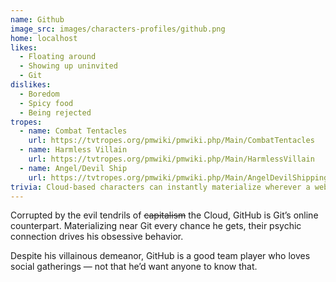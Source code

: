 ```yaml
---
name: Github
image_src: images/characters-profiles/github.png
home: localhost
likes:
  - Floating around
  - Showing up uninvited
  - Git
dislikes:
  - Boredom
  - Spicy food
  - Being rejected
tropes:
  - name: Combat Tentacles
    url: https://tvtropes.org/pmwiki/pmwiki.php/Main/CombatTentacles
  - name: Harmless Villain
    url: https://tvtropes.org/pmwiki/pmwiki.php/Main/HarmlessVillain
  - name: Angel/Devil Ship
    url: https://tvtropes.org/pmwiki/pmwiki.php/Main/AngelDevilShipping
trivia: Cloud-based characters can instantly materialize wherever a web connection exists. Kinda like Castiel.
---
```


Corrupted by the evil tendrils of <strike>capitalism</strike> the Cloud, GitHub is Git’s online counterpart. Materializing near Git every chance he gets, their psychic connection drives his obsessive behavior.

Despite his villainous demeanor, GitHub is a good team player who loves social gatherings — not that he’d want anyone to know that.
